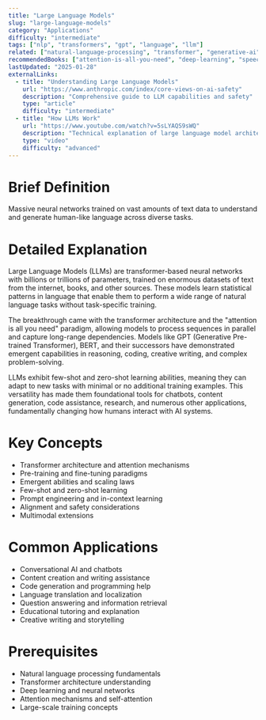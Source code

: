 ```yaml
---
title: "Large Language Models"
slug: "large-language-models"
category: "Applications"
difficulty: "intermediate"
tags: ["nlp", "transformers", "gpt", "language", "llm"]
related: ["natural-language-processing", "transformer", "generative-ai", "deep-learning"]
recommendedBooks: ["attention-is-all-you-need", "deep-learning", "speech-language-processing"]
lastUpdated: "2025-01-28"
externalLinks:
  - title: "Understanding Large Language Models"
    url: "https://www.anthropic.com/index/core-views-on-ai-safety"
    description: "Comprehensive guide to LLM capabilities and safety"
    type: "article"
    difficulty: "intermediate"
  - title: "How LLMs Work"
    url: "https://www.youtube.com/watch?v=5sLYAQS9sWQ"
    description: "Technical explanation of large language model architecture"
    type: "video"
    difficulty: "advanced"
---
```


# Brief Definition
Massive neural networks trained on vast amounts of text data to understand and generate human-like language across diverse tasks.

# Detailed Explanation
Large Language Models (LLMs) are transformer-based neural networks with billions or trillions of parameters, trained on enormous datasets of text from the internet, books, and other sources. These models learn statistical patterns in language that enable them to perform a wide range of natural language tasks without task-specific training.

The breakthrough came with the transformer architecture and the "attention is all you need" paradigm, allowing models to process sequences in parallel and capture long-range dependencies. Models like GPT (Generative Pre-trained Transformer), BERT, and their successors have demonstrated emergent capabilities in reasoning, coding, creative writing, and complex problem-solving.

LLMs exhibit few-shot and zero-shot learning abilities, meaning they can adapt to new tasks with minimal or no additional training examples. This versatility has made them foundational tools for chatbots, content generation, code assistance, research, and numerous other applications, fundamentally changing how humans interact with AI systems.

# Key Concepts
- Transformer architecture and attention mechanisms
- Pre-training and fine-tuning paradigms
- Emergent abilities and scaling laws
- Few-shot and zero-shot learning
- Prompt engineering and in-context learning
- Alignment and safety considerations
- Multimodal extensions

# Common Applications
- Conversational AI and chatbots
- Content creation and writing assistance
- Code generation and programming help
- Language translation and localization
- Question answering and information retrieval
- Educational tutoring and explanation
- Creative writing and storytelling

# Prerequisites
- Natural language processing fundamentals
- Transformer architecture understanding
- Deep learning and neural networks
- Attention mechanisms and self-attention
- Large-scale training concepts